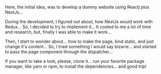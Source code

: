 Here, the initial idea, was to develop a dummy website using Reactj plus NextJs...

During the development, I figured out about, how NextJs would work with Redux... So, I decided to try to implement it...
It costed to me a lot of time and research, but, finally I was able to make it work...

Then, I start to wonder about... how to make the page, kind static, and just change it's content...
So, I tried something  I would say bizarre... and started to pass the page component through the dispatcher...

If you want to take a look, please, clone it... run your favorite package manager, like yarn or npm, to install the dependencies... and good trip!
